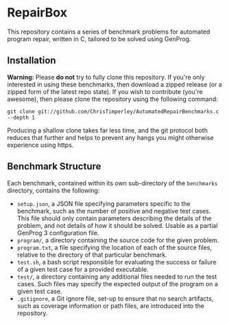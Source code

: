 # RepairBox

This repository contains a series of benchmark problems for automated program
repair, written in C, tailored to be solved using GenProg.

## Installation

**Warning:** Please **do not** try to fully clone this repository. If you're
only interested in using these benchmarks, then download a zipped release (or
a zipped form of the latest repo state). If you wish to contribute (you're
awesome), then please clone the repository using the following command:

```
git clone git://github.com/ChrisTimperley/AutomatedRepairBenchmarks.c --depth 1
```

Producing a shallow clone takes far less time, and the git protocol both
reduces that further and helps to prevent any hangs you might otherwise
experience using https.

## Benchmark Structure
Each benchmark, contained within its own sub-directory of the
`benchmarks` directory, contains the following:

* `setup.json`, a JSON file specifying parameters specific to the benchmark,
  such as the number of positive and negative test cases. This file should
  only contain parameters describing the details of the problem, and not
  details of how it should be solved. Usable as a partial GenProg 3
  configuration file.
* `program/`, a directory containing the source code for the given problem.
* `program.txt`, a file specifying the location of each of the source files,
  relative to the directory of that particular benchmark.
* `test.sh`, a bash script responsible for evaluating the success or failure of
  a given test case for a provided executable.
* `test/`, a directory containing any additional files needed to run the test
  cases. Such files may specify the expected output of the program on a given
  test case.
* `.gitignore`, a Git ignore file, set-up to ensure that no search artifacts,
  such as coverage information or path files, are introduced into the
  repository.
